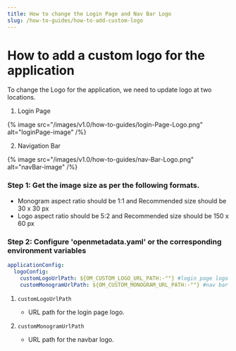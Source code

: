 ```yaml
---
title: How to change the Login Page and Nav Bar Logo
slug: /how-to-guides/how-to-add-custom-logo
---
```


# How to add a custom logo for the application

To change the Logo for the application, we need to update logo at two locations.

1. Login Page

{% image
src="/images/v1.0/how-to-guides/login-Page-Logo.png"
alt="loginPage-image"
/%}

2. Navigation Bar

{% image
src="/images/v1.0/how-to-guides/nav-Bar-Logo.png"
alt="navBar-image"
/%}


### Step 1: Get the image size as per the following formats.

- Monogram aspect ratio should be 1:1 and Recommended size should be 30 x 30 px
- Logo aspect ratio should be 5:2 and Recommended size should be 150 x 60 px

### Step 2: Configure 'openmetadata.yaml' or the corresponding environment variables

```yaml
applicationConfig:
  logoConfig:
    customLogoUrlPath: ${OM_CUSTOM_LOGO_URL_PATH:-""} #login page logo
    customMonogramUrlPath: ${OM_CUSTOM_MONOGRAM_URL_PATH:-""} #nav bar logo
```

1. `customLogoUrlPath`

   - URL path for the login page logo.

2. `customMonogramUrlPath`

   - URL path for the navbar logo.
